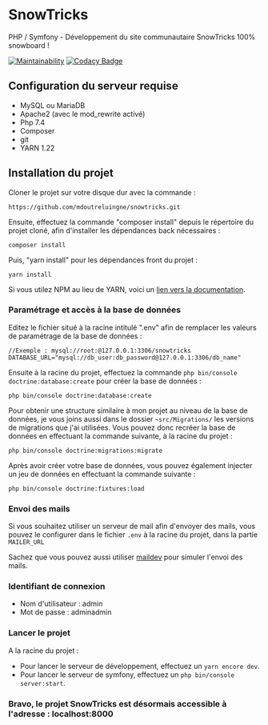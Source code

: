 # SnowTricks

PHP / Symfony - Développement du site communautaire SnowTricks 100% snowboard !

[![Maintainability](https://api.codeclimate.com/v1/badges/0748f3f0091e2f944154/maintainability)](https://codeclimate.com/github/mdoutreluingne/snowtricks/maintainability)
[![Codacy Badge](https://app.codacy.com/project/badge/Grade/9c2b5c04e4f84ffe88c762165070a2d5)](https://www.codacy.com/gh/mdoutreluingne/snowtricks/dashboard?utm_source=github.com&utm_medium=referral&utm_content=mdoutreluingne/snowtricks&utm_campaign=Badge_Grade)

## Configuration du serveur requise

*   MySQL ou MariaDB
*   Apache2 (avec le mod_rewrite activé)
*   Php 7.4
*   Composer
*   git
*   YARN 1.22

## Installation du projet

Cloner le projet sur votre disque dur avec la commande :
```text
https://github.com/mdoutreluingne/snowtricks.git
```

Ensuite, effectuez la commande "composer install" depuis le répertoire du projet cloné, afin d'installer les dépendances back nécessaires :
```text
composer install
```

Puis, "yarn install" pour les dépendances front du projet :
```text
yarn install
```

Si vous utilez NPM au lieu de YARN, voici un [lien vers la documentation](https://symfony.com/doc/current/frontend/encore/installation.html#installing-encore-in-symfony-applications).

### Paramétrage et accès à la base de données

Editez le fichier situé à la racine intitulé ".env" afin de remplacer les valeurs de paramétrage de la base de données :

````text
//Exemple : mysql://root:@127.0.0.1:3306/snowtricks
DATABASE_URL="mysql://db_user:db_password@127.0.0.1:3306/db_name"
````

Ensuite à la racine du projet, effectuez la commande `php bin/console doctrine:database:create` pour créer la base de données :

````text
php bin/console doctrine:database:create
````

Pour obtenir une structure similaire à mon projet au niveau de la base de données, je vous joins aussi dans le dossier `~src/Migrations/` les versions de migrations que j'ai utilisées. Vous pouvez donc recréer la base de données en effectuant la commande suivante, à la racine du projet :

```text
php bin/console doctrine:migrations:migrate
```

Après avoir créer votre base de données, vous pouvez également injecter un jeu de données en effectuant la commande suivante :

```text
php bin/console doctrine:fixtures:load
```

### Envoi des mails

Si vous souhaitez utiliser un serveur de mail afin d'envoyer des mails, vous pouvez le configurer dans le fichier `.env` à la racine du projet, dans la partie `MAILER_URL`

Sachez que vous pouvez aussi utiliser [maildev](https://www.npmjs.com/package/maildev) pour simuler l'envoi des mails.

### Identifiant de connexion

*   Nom d'utilisateur : admin
*   Mot de passe : adminadmin

### Lancer le projet

A la racine du projet :

*   Pour lancer le serveur de développement, effectuez un `yarn encore dev`.
*   Pour lancer le serveur de symfony, effectuez un `php bin/console server:start`.

### Bravo, le projet SnowTricks est désormais accessible à l'adresse : localhost:8000
